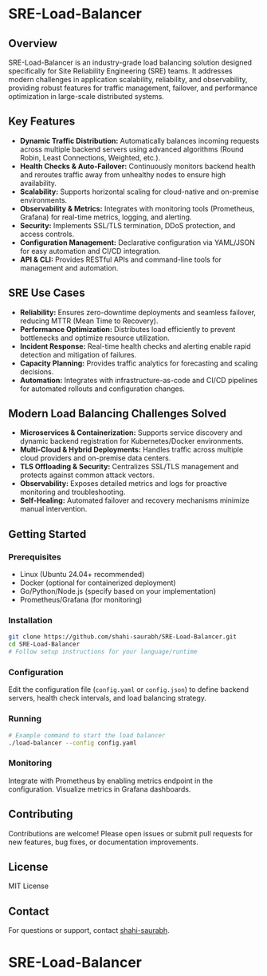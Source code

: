 # SRE-Load-Balancer

## Overview

SRE-Load-Balancer is an industry-grade load balancing solution designed specifically for Site Reliability Engineering (SRE) teams. It addresses modern challenges in application scalability, reliability, and observability, providing robust features for traffic management, failover, and performance optimization in large-scale distributed systems.

## Key Features

- **Dynamic Traffic Distribution:** Automatically balances incoming requests across multiple backend servers using advanced algorithms (Round Robin, Least Connections, Weighted, etc.).
- **Health Checks & Auto-Failover:** Continuously monitors backend health and reroutes traffic away from unhealthy nodes to ensure high availability.
- **Scalability:** Supports horizontal scaling for cloud-native and on-premise environments.
- **Observability & Metrics:** Integrates with monitoring tools (Prometheus, Grafana) for real-time metrics, logging, and alerting.
- **Security:** Implements SSL/TLS termination, DDoS protection, and access controls.
- **Configuration Management:** Declarative configuration via YAML/JSON for easy automation and CI/CD integration.
- **API & CLI:** Provides RESTful APIs and command-line tools for management and automation.

## SRE Use Cases

- **Reliability:** Ensures zero-downtime deployments and seamless failover, reducing MTTR (Mean Time to Recovery).
- **Performance Optimization:** Distributes load efficiently to prevent bottlenecks and optimize resource utilization.
- **Incident Response:** Real-time health checks and alerting enable rapid detection and mitigation of failures.
- **Capacity Planning:** Provides traffic analytics for forecasting and scaling decisions.
- **Automation:** Integrates with infrastructure-as-code and CI/CD pipelines for automated rollouts and configuration changes.

## Modern Load Balancing Challenges Solved

- **Microservices & Containerization:** Supports service discovery and dynamic backend registration for Kubernetes/Docker environments.
- **Multi-Cloud & Hybrid Deployments:** Handles traffic across multiple cloud providers and on-premise data centers.
- **TLS Offloading & Security:** Centralizes SSL/TLS management and protects against common attack vectors.
- **Observability:** Exposes detailed metrics and logs for proactive monitoring and troubleshooting.
- **Self-Healing:** Automated failover and recovery mechanisms minimize manual intervention.

## Getting Started

### Prerequisites

- Linux (Ubuntu 24.04+ recommended)
- Docker (optional for containerized deployment)
- Go/Python/Node.js (specify based on your implementation)
- Prometheus/Grafana (for monitoring)

### Installation

```bash
git clone https://github.com/shahi-saurabh/SRE-Load-Balancer.git
cd SRE-Load-Balancer
# Follow setup instructions for your language/runtime
```

### Configuration

Edit the configuration file (`config.yaml` or `config.json`) to define backend servers, health check intervals, and load balancing strategy.

### Running

```bash
# Example command to start the load balancer
./load-balancer --config config.yaml
```

### Monitoring

Integrate with Prometheus by enabling metrics endpoint in the configuration. Visualize metrics in Grafana dashboards.

## Contributing

Contributions are welcome! Please open issues or submit pull requests for new features, bug fixes, or documentation improvements.

## License

MIT License

## Contact

For questions or support, contact [shahi-saurabh](mailto:your-email@example.com).
# SRE-Load-Balancer